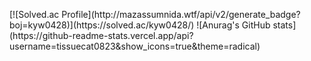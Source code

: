 <p>
  [![Solved.ac Profile](http://mazassumnida.wtf/api/v2/generate_badge?boj=kyw0428)](https://solved.ac/kyw0428/)
  ![Anurag's GitHub stats](https://github-readme-stats.vercel.app/api?username=tissuecat0823&show_icons=true&theme=radical)
</p>

<!--
**tissuecat0823/tissuecat0823** is a ✨ _special_ ✨ repository because its `README.md` (this file) appears on your GitHub profile.

Here are some ideas to get you started:

- 🔭 I’m currently working on ...
- 🌱 I’m currently learning ...
- 👯 I’m looking to collaborate on ...
- 🤔 I’m looking for help with ...
- 💬 Ask me about ...
- 📫 How to reach me: ...
- 😄 Pronouns: ...
- ⚡ Fun fact: ...
-->
